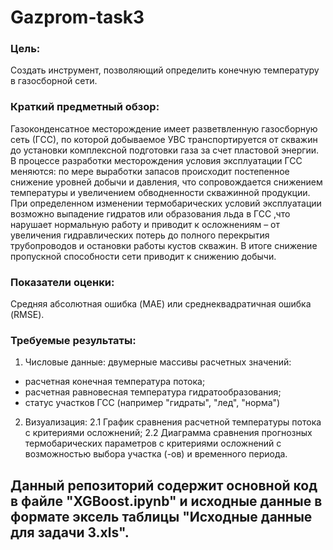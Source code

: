 # Gazprom-task3

### Цель:
Создать инструмент, позволяющий определить конечную температуру в газосборной сети.

### Краткий предметный обзор:
Газоконденсатное месторождение имеет разветвленную газосборную сеть (ГСС), по которой добываемое УВС транспортируется от скважин до установки комплексной подготовки газа за счет пластовой энергии. В процессе разработки месторождения условия эксплуатации ГСС меняются: по мере выработки запасов происходит постепенное снижение уровней добычи и давления, что сопровождается снижением температуры и увеличением обводненности скважинной продукции. При определенном изменении термобарических условий эксплуатации возможно выпадение гидратов или образования льда в ГСС ,что нарушает нормальную работу и приводит к осложнениям – от увеличения гидравлических потерь до полного перекрытия трубопроводов и остановки работы кустов скважин. В итоге снижение пропускной способности сети приводит к снижению добычи.

### Показатели оценки:
Средняя абсолютная ошибка (MAE) или среднеквадратичная ошибка (RMSE).

### Требуемые результаты:
1. Числовые данные: двумерные массивы расчетных значений:
- расчетная конечная температура потока;
- расчетная равновесная температура гидратообразования;
- статус участков ГСС (например "гидраты", "лед", "норма")
2. Визуализация:
2.1 График сравнения расчетной температуры потока с критериями осложнений;
2.2 Диаграмма сравнения прогнозных термобарических параметров с критериями осложнений c возможностью выбора участка (-ов) и временного периода.

## Данный репозиторий содержит основной код в файле "XGBoost.ipynb" и исходные данные в формате эксель таблицы "Исходные данные для задачи 3.xls".
